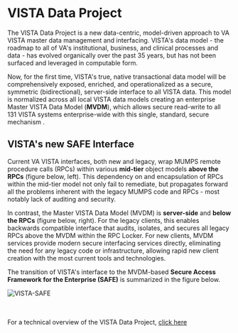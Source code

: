 # VISTA Data Project

The VISTA Data Project is a new data-centric, model-driven approach to VA VISTA master data management and interfacing.  VISTA's data model - the roadmap to all of VA's institutional, business, and clinical processes and data - has evolved organically over the past 35 years, but has not been surfaced and leveraged in computable form.  

Now, for the first time, VISTA's true, native transactional data model will be comprehensively exposed, enriched, and operationalized as a secure, symmetric (bidirectional), server-side interface to all VISTA data. This  model is normalized across all local VISTA data models creating an enterprise Master VISTA Data Model (__MVDM__), which allows secure read-write to all 131 VISTA systems enterprise-wide with this single, standard, secure mechanism .

##  VISTA's new SAFE Interface
Current VA VISTA interfaces, both new and legacy, wrap MUMPS remote procedure calls (RPCs) within various __mid-tier__ object models  __above the RPCs__ (figure below, left). This dependency on and encapsulation of RPCs within the mid-tier model not only fail to remediate, but propagates forward all the problems inherent with the legacy MUMPS code and RPCs - most notably lack of auditing and security.

In contrast, the Master VISTA Data Model (MVDM) is __server-side__ and __below the RPCs__ (figure below, right). For the legacy clients, this enables backwards compatible interface that audits, isolates, and secures all legacy RPCs above the MVDM within the RPC Locker. For  new clients, MVDM services provide modern secure interfacing services directly, eliminating the need for any legacy code or infrastructure, allowing rapid new client creation with the most current tools and technologies.

The transition of VISTA's interface to the MVDM-based __Secure Access Framework for the Enterprise (SAFE)__ is summarized in the figure below.


![VISTA-SAFE](https://github.com/vistadataproject/documents/blob/master/images/VISTA-SAFE-10.png)
<br><br><br>

For a technical overview of the VISTA Data Project, [click here](https://github.com/vistadataproject/documents/tree/master/Background)


